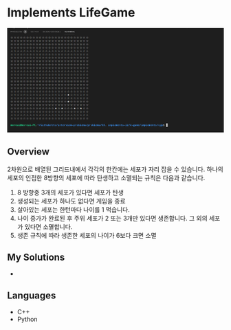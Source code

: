 # Implements LifeGame

![Play Image](./images/play_image.gif)

## Overview

2차원으로 배열된 그리드내에서 각각의 한칸에는 세포가 자리 잡을 수 있습니다.
하나의 세포의 인접한 8방향의 세포에 따라 탄생하고 소멸되는 규칙은 다음과 같습니다.

1. 8 방향중 3개의 세포가 있다면 세포가 탄생
2. 생성되는 세포가 하나도 없다면 게임을 종료
3. 살아있는 세포는 한턴마다 나이를 1 먹습니다.
4. 나이 증가가 완료된 후 주위 세포가 2 또는 3개만 있다면 생존합니다. 그 외의 세포가 있다면 소멸합니다.
5. 생존 규칙에 따라 생존한 세포의 나이가 6보다 크면 소멸

## My Solutions








- 

## Languages

- C++
- Python
